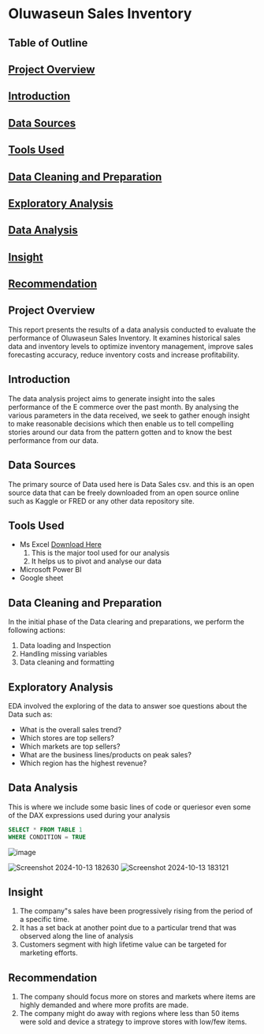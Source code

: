 # Oluwaseun Sales Inventory
## Table of Outline
## [Project Overview](project-overview) 
## [Introduction](introduction)
## [Data Sources](data-sources)
## [Tools Used](tools-used)
## [Data Cleaning and Preparation](data-cleaning-and-preparation)
## [Exploratory Analysis](exploratory-analysis)
## [Data Analysis](data-analysis)
## [Insight](insight)
## [Recommendation](recommendation)

## Project Overview 
This report presents the results of a data analysis conducted to evaluate the performance of Oluwaseun Sales Inventory. It examines historical sales data and inventory levels to optimize inventory management, improve sales forecasting accuracy, reduce inventory costs and increase profitability.
## Introduction
The data analysis project aims to generate insight into the sales performance of the E commerce over the past month. By analysing the various parameters in the data received, we seek to gather enough insight to make reasonable decisions which then enable us to tell compelling stories around our data from the pattern gotten and to know the best performance from our data.
## Data Sources
The primary source of Data used here is Data Sales csv. and this is an open source data that can be freely downloaded from an open source online such as Kaggle or FRED or any other data repository site.
## Tools Used
- Ms Excel [Download Here](https://us.docworkspace.com/d/sIIPYyqw1s7LjuAY?sa=601.1123)
  1. This is the major tool used for our analysis
  2. It helps us to pivot and analyse our data
- Microsoft Power BI
- Google sheet
## Data Cleaning and Preparation
In the initial phase of the Data clearing and preparations, we perform the following actions:
1. Data loading and Inspection
2. Handling missing variables
3. Data cleaning and formatting
## Exploratory Analysis
   EDA involved the exploring of the data to answer soe questions about the Data such as:
   - What is the overall sales trend?
   - Which stores are top sellers?
   - Which markets are top sellers?
   - What are the business lines/products on peak sales?
   - Which region has the highest revenue?

## Data Analysis
This is where we include some basic lines of code or queriesor even some of the DAX expressions used during your analysis

``` SQL
SELECT * FROM TABLE 1
WHERE CONDITION = TRUE
```

![image](https://github.com/user-attachments/assets/37555f1e-7709-4e7f-84ab-7fdd19007cb4)

![Screenshot 2024-10-13 182630](https://github.com/user-attachments/assets/9a13f27c-f939-4112-9862-5783291a0664)
![Screenshot 2024-10-13 183121](https://github.com/user-attachments/assets/e67ece82-0bb2-46dd-9a3c-41f490cf9110)


## Insight
1. The company"s sales have been progressively rising from the period of a specific time.
2. It has a set back at another  point due to a particular trend that was observed along the line of analysis
3. Customers segment with high lifetime value can be targeted for marketing efforts.

## Recommendation 

1. The company should focus more on stores and markets where items are highly demanded and where more profits are made.
2. The company might do away with regions where less than 50 items were sold and device a strategy to improve stores with low/few items.
